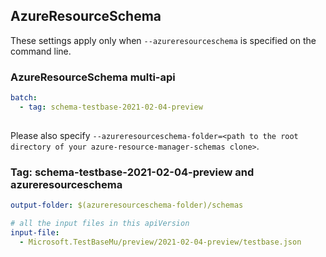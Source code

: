 ## AzureResourceSchema

These settings apply only when `--azureresourceschema` is specified on the command line.

### AzureResourceSchema multi-api

``` yaml $(azureresourceschema) && $(multiapi)
batch:
  - tag: schema-testbase-2021-02-04-preview
  
```

Please also specify `--azureresourceschema-folder=<path to the root directory of your azure-resource-manager-schemas clone>`.

### Tag: schema-testbase-2021-02-04-preview and azureresourceschema

``` yaml $(tag) == 'schema-testbase-2021-02-04-preview' && $(azureresourceschema)
output-folder: $(azureresourceschema-folder)/schemas

# all the input files in this apiVersion
input-file:
  - Microsoft.TestBaseMu/preview/2021-02-04-preview/testbase.json
```
